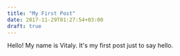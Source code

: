 ```yaml
---
title: "My First Post"
date: 2017-11-29T01:27:54+03:00
draft: true
---
```


Hello! My name is Vitaly. It's my first post just to say hello.